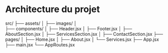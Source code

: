 # Architecture du projet 


src/
├── assets/
│   ├── images/
│      
├── components/
│   ├── Header.jsx
│   ├── Footer.jsx
│   ├── AboutSection.jsx
│   ├── ServicesSection.jsx
│   ├── ContactSection.jsx
├── pages/
│   ├── Home.jsx
│   ├── About.jsx
│   └── Services.jsx
├── App.jsx
├── main.jsx
└── AppRoutes.jsx
